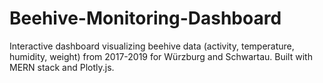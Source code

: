 # Beehive-Monitoring-Dashboard
Interactive dashboard visualizing beehive data (activity, temperature, humidity, weight) from 2017-2019 for Würzburg and Schwartau. Built with MERN stack and Plotly.js.
